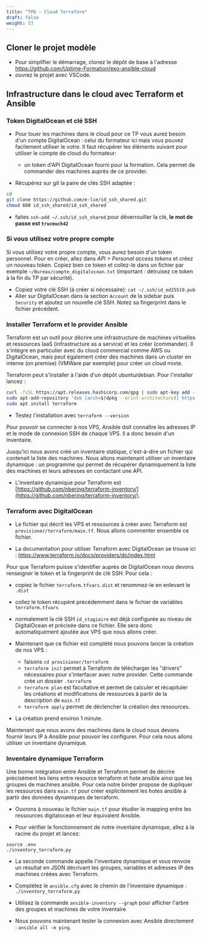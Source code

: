 ```yaml
---
title: "TP6 - Cloud Terraform" 
draft: false
weight: 53
---
```


## Cloner le projet modèle

- Pour simplifier le démarrage, clonez le dépôt de base à l'adresse <https://github.com/Uptime-Formation/exo-ansible-cloud>
- ouvrez le projet avec VSCode.

## Infrastructure dans le cloud avec Terraform et Ansible

### Token DigitalOcean et clé SSH

- Pour louer les machines dans le cloud pour ce TP vous aurez besoin d'un compte DigitalOcean : celui du formateur ici mais vous pouvez facilement utiliser le votre. Il faut récupérer les éléments suivant pour utiliser le compte de cloud du formateur:
  - un token d'API DigitalOcean fourni pour la formation. Cela permet de commander des machines auprès de ce provider.

- Récupérez sur git la paire de clés SSH adaptée : 
```bash
cd
git clone https://github.com/e-lie/id_ssh_shared.git
chmod 600 id_ssh_shared/id_ssh_shared
```

- faites `ssh-add ~/.ssh/id_ssh_shared` pour déverrouiller la clé, **le mot de passe est `trucmuch42`**

### Si vous utilisez votre propre compte
Si vous utilisez votre propre compte, vous aurez besoin d'un token personnel. Pour en créer, allez dans *API > Personal access tokens* et créez un nouveau token. Copiez bien ce token et collez-le dans un fichier par exemple `~/Bureau/compte_digitalocean.txt` (important : détruisez ce token à la fin du TP par sécurité).

- Copiez votre clé SSH (à créer si nécessaire): `cat ~/.ssh/id_ed25519.pub`
- Aller sur DigitalOcean dans la section `Account` de la sidebar puis `Security` et ajoutez un nouvelle clé SSH. Notez sa fingerprint dans le fichier précédent.

### Installer Terraform et le provider Ansible

Terraform est un outil pour décrire une infrastructure de machines virtuelles et ressources IaaS (infrastructure as a service) et les créer (commander). Il s'intègre en particulier avec du cloud commercial comme AWS ou DigitalOcean, mais peut également créer des machines dans un cluster en interne (on premise) (VMWare par exemple) pour créer un cloud mixte.

Terraform peut s'installer à l'aide d'un dépôt ubuntu/debian. Pour l'installer lancez :

```bash
curl -fsSL https://apt.releases.hashicorp.com/gpg | sudo apt-key add -
sudo apt-add-repository "deb [arch=$(dpkg --print-architecture)] https://apt.releases.hashicorp.com $(lsb_release -cs) main"
sudo apt install terraform
```

- Testez l'installation avec `terraform --version`

Pour pouvoir se connecter à nos VPS, Ansible doit connaître les adresses IP et le mode de connexion SSH de chaque VPS. Il a donc besoin d'un inventaire.

Jusqu'ici nous avons créé un inventaire statique, c'est-à-dire un fichier qui contenait la liste des machines. Nous allons maintenant utiliser un inventaire dynamique : un programme qui permet de récupérer dynamiquement la liste des machines et leurs adresses en contactant une API.

- L'inventaire dynamique pour Terraform est [https://github.com/nbering/terraform-inventory/](https://github.com/nbering/terraform-inventory/).

### Terraform avec DigitalOcean

- Le fichier qui décrit les VPS et ressources à créer avec Terraform est `provisioner/terraform/main.tf`. Nous allons commenter ensemble ce fichier.

- La documentation pour utiliser Terraform avec DigitalOcean se trouve ici : <https://www.terraform.io/docs/providers/do/index.html>

Pour que Terraform puisse s'identifier auprès de DigitalOcean nous devons renseigner le token et la fingerprint de clé SSH. Pour cela :

- copiez le fichier `terraform.tfvars.dist` et renommez-le en enlevant le `.dist`
- collez le token récupéré précédemment dans le fichier de variables `terraform.tfvars`
- normalement la clé SSH `id_stagiaire` est déjà configurée au niveau de DigitalOcean et précisée dans ce fichier. Elle sera donc automatiquement ajoutée aux VPS que nous allons créer.

- Maintenant que ce fichier est complété nous pouvons lancer la création de nos VPS :
  - faisons `cd provisioner/terraform`
  - `terraform init` permet à Terraform de télécharger les "drivers" nécessaires pour s'interfacer avec notre provider. Cette commande crée un dossier `.terraform`
  - `terraform plan` est facultative et permet de calculer et récapituler les créations et modifications de ressources à partir de la description de `main.tf`
  - `terraform apply` permet de déclencher la création des ressources.

- La création prend environ 1 minute.

Maintenant que nous avons des machines dans le cloud nous devons fournir leurs IP à Ansible pour pouvoir les configurer. Pour cela nous allons utiliser un inventaire dynamique.

### Inventaire dynamique Terraform

Une bonne intégration entre Ansible et Terraform permet de décrire précisément les liens entre resource terraform et hote ansible ainsi que les groupes de machines ansible. Pour cela notre binder propose de dupliquer les ressources dans `main.tf` pour créer explicitement les hotes ansible à partir des données dynamiques de terraform.

- Ouvrons à nouveau le fichier `main.tf` pour étudier le mapping entre les ressources digitalocean et leur équivalent Ansible.

- Pour vérifier le fonctionnement de notre inventaire dynamique, allez à la racine du projet et lancez:

```
source .env
./inventory_terraform.py
```

- La seconde commande appelle l'inventaire dynamique et vous renvoie un résultat en JSON décrivant les groupes, variables et adresses IP des machines créées avec Terraform.

- Complétez le `ansible.cfg` avec le chemin de l'inventaire dynamique : `./inventory_terraform.py`

- Utilisez la commande `ansible-inventory --graph` pour afficher l'arbre des groupes et machines de votre inventaire

- Nous pouvons maintenant tester la connexion avec Ansible directement : `ansible all -m ping`.
